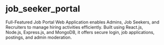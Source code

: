 # job_seeker_portal
Full-Featured Job Portal Web Application enables Admins, Job Seekers, and Recruiters to manage hiring activities efficiently. Built using React.js, Node.js, Express.js, and MongoDB, it offers secure login, job applications, postings, and admin moderation.
